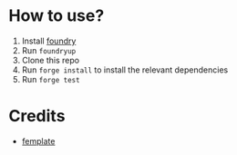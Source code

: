 # How to use?

1. Install [foundry](https://book.getfoundry.sh/getting-started/installation.html)
2. Run `foundryup`
3. Clone this repo
4. Run `forge install` to install the relevant dependencies
5. Run `forge test`

# Credits

- [femplate](https://github.com/abigger87/femplate)